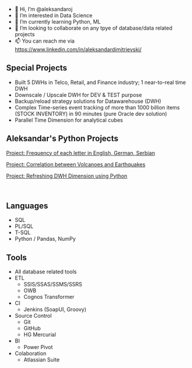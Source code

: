 - 👋 Hi, I’m @aleksandaroj
- 👀 I’m interested in Data Science
- 🌱 I’m currently learning Python, ML
- 💞️ I’m looking to collaborate on any tpye of database/data related projects
- 📫 You can reach me via https://www.linkedin.com/in/aleksandardimitrievski/

<!---
aleksandaroj/aleksandaroj is a ✨ special ✨ repository because its `README.md` (this file) appears on your GitHub profile.
You can click the Preview link to take a look at your changes.
--->

## Special Projects
- Built 5 DWHs in Telco, Retail, and Finance industry; 1 near-to-real time DWH
- Downscale / Upscale DWH for DEV & TEST purpose
- Backup/reload strategy solutions for Datawarehouse (DWH)
- Complex Time-series event tracking of more than 1000 billion items (STOCK INVENTORY) in 90 minutes (pure Oracle dev solution)
- Parallel Time Dimension for analytical cubes

## Aleksandar's Python Projects

<a href ="https://github.com/aleksandaroj/data/blob/main/Project_Frequency_of_each_letter.ipynb">Project: Frequency of each letter in English, German, Serbian</a>

<a href ="https://github.com/aleksandaroj/data/blob/main/Project_Volcanoes_and_Earthquakes.ipynb">Project: Correlation between Volcanoes and Earthquakes</a>

<a href ="https://github.com/aleksandaroj/data/blob/main/Project_Refreshing_DWH_Dimension_using_Python.ipynb">Project: Refreshing DWH Dimension using Python</a>

<br/>

## Languages
- SQL
- PL/SQL
- T-SQL
- Python / Pandas, NumPy

## Tools
- All database related tools
- ETL
  - SSIS/SSAS/SSMS/SSRS
  - OWB
  - Cognos Transformer
- CI
  - Jenkins (SoapUI, Groovy)
- Source Control
  - Git
  - GitHub
  - HG Mercurial
- BI
  - Power Pivot
- Colaboration
  - Atlassian Suite

